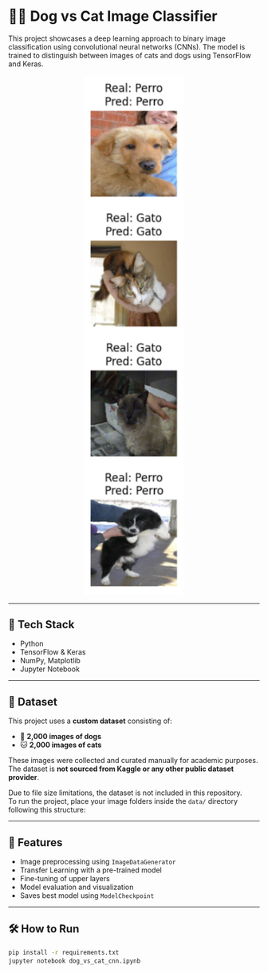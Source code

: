 # 🐶🐱 Dog vs Cat Image Classifier

This project showcases a deep learning approach to binary image classification using convolutional neural networks (CNNs). The model is trained to distinguish between images of cats and dogs using TensorFlow and Keras.

<p align="center">
  <img src="images/example.png" alt="Example Result" width="200"/>
</p>

---

## 🧠 Tech Stack

- Python
- TensorFlow & Keras
- NumPy, Matplotlib
- Jupyter Notebook

---

## 📂 Dataset

This project uses a **custom dataset** consisting of:

- 🐶 **2,000 images of dogs**
- 🐱 **2,000 images of cats**

These images were collected and curated manually for academic purposes. The dataset is **not sourced from Kaggle or any other public dataset provider**.

Due to file size limitations, the dataset is not included in this repository.  
To run the project, place your image folders inside the `data/` directory following this structure:

---

## 🚀 Features

- Image preprocessing using `ImageDataGenerator`
- Transfer Learning with a pre-trained model
- Fine-tuning of upper layers
- Model evaluation and visualization
- Saves best model using `ModelCheckpoint`

---

## 🛠️ How to Run

```bash
pip install -r requirements.txt
jupyter notebook dog_vs_cat_cnn.ipynb
